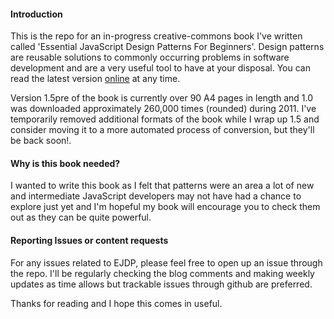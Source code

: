 
#### Introduction

This is the repo for an in-progress creative-commons book I've written called 'Essential JavaScript Design Patterns For Beginners'. Design patterns are reusable solutions to commonly occurring problems in software development and are a very useful tool to have at your disposal. You can read the latest version [online](http://addyosmani.com/resources/essentialjsdesignpatterns/book/ "Read Online") at
any time. 

Version 1.5pre of the book is currently over 90 A4 pages in length and 1.0 was downloaded approximately 260,000 times (rounded) during 2011. I've temporarily removed additional formats of the book while I wrap up 1.5 and consider moving it to a more automated process of conversion, but they'll be back soon!.

#### Why is this book needed?

I wanted to write this book as I felt that patterns were an area a lot of new and
intermediate JavaScript developers may not have had a chance to explore just yet and I'm hopeful my book will encourage you to check them out as they can be quite powerful.

#### Reporting Issues or content requests

For any issues related to EJDP, please feel free to open up an issue through the repo. I'll be
regularly checking the blog comments and making weekly updates as time allows but trackable issues through github are preferred.

Thanks for reading and I hope this comes in useful.